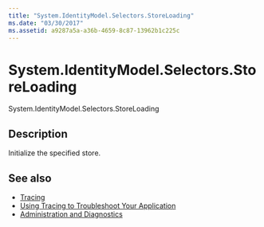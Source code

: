 ```yaml
---
title: "System.IdentityModel.Selectors.StoreLoading"
ms.date: "03/30/2017"
ms.assetid: a9287a5a-a36b-4659-8c87-13962b1c225c
---
```

# System.IdentityModel.Selectors.StoreLoading
System.IdentityModel.Selectors.StoreLoading  
  
## Description  
 Initialize the specified store.  
  
## See also
- [Tracing](../../../../../docs/framework/wcf/diagnostics/tracing/index.md)
- [Using Tracing to Troubleshoot Your Application](../../../../../docs/framework/wcf/diagnostics/tracing/using-tracing-to-troubleshoot-your-application.md)
- [Administration and Diagnostics](../../../../../docs/framework/wcf/diagnostics/index.md)
